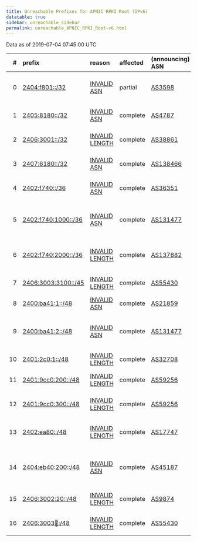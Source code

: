 ```yaml
---
title: Unreachable Prefixes for APNIC RPKI Root (IPv6)
datatable: true
sidebar: unreachable_sidebar
permalink: unreachable_APNIC_RPKI_Root-v6.html
---
```


Data as of 2019-07-04 07:45:00 UTC


<div class="datatable-begin"></div>

|   # | prefix                                                           | reason                                                                                                         | affected   | (announcing) ASN                         | AS Name                                                            |   unreachable /48s |
|----:|:-----------------------------------------------------------------|:---------------------------------------------------------------------------------------------------------------|:-----------|:-----------------------------------------|:-------------------------------------------------------------------|-------------------:|
|   0 | [2404:f801::/32](https://stat.ripe.net/2404:f801::/32)           | [INVALID ASN](https://rpki-validator.ripe.net/announcement-preview?asn=AS3598&prefix=2404:f801::/32)           | partial    | [AS3598](unreachable_AS3598-v6.html)     | MICROSOFT-CORP-AS - Microsoft Corporation                          |              65536 |
|   1 | [2405:8180::/32](https://stat.ripe.net/2405:8180::/32)           | [INVALID ASN](https://rpki-validator.ripe.net/announcement-preview?asn=AS4787&prefix=2405:8180::/32)           | complete   | [AS4787](unreachable_AS4787-v6.html)     | ASN-CBN PT Cyberindo Aditama                                       |              65536 |
|   2 | [2406:3001::/32](https://stat.ripe.net/2406:3001::/32)           | [INVALID LENGTH](https://rpki-validator.ripe.net/announcement-preview?asn=AS38861&prefix=2406:3001::/32)       | complete   | [AS38861](unreachable_AS38861-v6.html)   | STARHUB-INTERNET2 StarHub Ltd                                      |              65536 |
|   3 | [2407:6180::/32](https://stat.ripe.net/2407:6180::/32)           | [INVALID ASN](https://rpki-validator.ripe.net/announcement-preview?asn=AS138466&prefix=2407:6180::/32)         | complete   | [AS138466](unreachable_AS138466-v6.html) | DATAMOSSA-AS-AP DataMossa                                          |              65536 |
|   4 | [2402:f740::/36](https://stat.ripe.net/2402:f740::/36)           | [INVALID ASN](https://rpki-validator.ripe.net/announcement-preview?asn=AS36351&prefix=2402:f740::/36)          | complete   | [AS36351](unreachable_AS36351-v6.html)   | SOFTLAYER - SoftLayer Technologies Inc.                            |               4096 |
|   5 | [2402:f740:1000::/36](https://stat.ripe.net/2402:f740:1000::/36) | [INVALID ASN](https://rpki-validator.ripe.net/announcement-preview?asn=AS131477&prefix=2402:f740:1000::/36)    | complete   | [AS131477](unreachable_AS131477-v6.html) | SHHJ-AS Shanghai Huajuan Information Technology Co.                |               4096 |
|   6 | [2402:f740:2000::/36](https://stat.ripe.net/2402:f740:2000::/36) | [INVALID LENGTH](https://rpki-validator.ripe.net/announcement-preview?asn=AS137882&prefix=2402:f740:2000::/36) | complete   | [AS137882](unreachable_AS137882-v6.html) | HUAJUAN-ES Huajuan Enterprise Network                              |               4096 |
|   7 | [2406:3003:3100::/45](https://stat.ripe.net/2406:3003:3100::/45) | [INVALID LENGTH](https://rpki-validator.ripe.net/announcement-preview?asn=AS55430&prefix=2406:3003:3100::/45)  | complete   | [AS55430](unreachable_AS55430-v6.html)   | STARHUB-NGNBN Starhub Ltd                                          |                  8 |
|   8 | [2400:ba41:1::/48](https://stat.ripe.net/2400:ba41:1::/48)       | [INVALID ASN](https://rpki-validator.ripe.net/announcement-preview?asn=AS21859&prefix=2400:ba41:1::/48)        | complete   | [AS21859](unreachable_AS21859-v6.html)   | ZNET - Zenlayer Inc                                                |                  1 |
|   9 | [2400:ba41:2::/48](https://stat.ripe.net/2400:ba41:2::/48)       | [INVALID ASN](https://rpki-validator.ripe.net/announcement-preview?asn=AS131477&prefix=2400:ba41:2::/48)       | complete   | [AS131477](unreachable_AS131477-v6.html) | SHHJ-AS Shanghai Huajuan Information Technology Co.                |                  1 |
|  10 | [2401:2c0:1::/48](https://stat.ripe.net/2401:2c0:1::/48)         | [INVALID LENGTH](https://rpki-validator.ripe.net/announcement-preview?asn=AS32708&prefix=2401:2c0:1::/48)      | complete   | [AS32708](unreachable_AS32708-v6.html)   | ROOTNETWORKS - Root Networks                                       |                  1 |
|  11 | [2401:9cc0:200::/48](https://stat.ripe.net/2401:9cc0:200::/48)   | [INVALID LENGTH](https://rpki-validator.ripe.net/announcement-preview?asn=AS59256&prefix=2401:9cc0:200::/48)   | complete   | [AS59256](unreachable_AS59256-v6.html)   | ANSASERVERS Aus Net Servers Australia Pty Ltd                      |                  1 |
|  12 | [2401:9cc0:300::/48](https://stat.ripe.net/2401:9cc0:300::/48)   | [INVALID LENGTH](https://rpki-validator.ripe.net/announcement-preview?asn=AS59256&prefix=2401:9cc0:300::/48)   | complete   | [AS59256](unreachable_AS59256-v6.html)   | ANSASERVERS Aus Net Servers Australia Pty Ltd                      |                  1 |
|  13 | [2402:ea80::/48](https://stat.ripe.net/2402:ea80::/48)           | [INVALID LENGTH](https://rpki-validator.ripe.net/announcement-preview?asn=AS17747&prefix=2402:ea80::/48)       | complete   | [AS17747](unreachable_AS17747-v6.html)   | SITINETWORS-IN-AP SITI NETWORKS LIMITED                            |                  1 |
|  14 | [2404:eb40:200::/48](https://stat.ripe.net/2404:eb40:200::/48)   | [INVALID ASN](https://rpki-validator.ripe.net/announcement-preview?asn=AS45187&prefix=2404:eb40:200::/48)      | complete   | [AS45187](unreachable_AS45187-v6.html)   | RACKSPACE-AP Rackspace IT Hosting AS IT Hosting Provider Hong Kong |                  1 |
|  15 | [2406:3002:20::/48](https://stat.ripe.net/2406:3002:20::/48)     | [INVALID LENGTH](https://rpki-validator.ripe.net/announcement-preview?asn=AS9874&prefix=2406:3002:20::/48)     | complete   | [AS9874](unreachable_AS9874-v6.html)     | STARHUB-MOBILE StarHub Ltd                                         |                  1 |
|  16 | [2406:3003:100::/48](https://stat.ripe.net/2406:3003:100::/48)   | [INVALID LENGTH](https://rpki-validator.ripe.net/announcement-preview?asn=AS55430&prefix=2406:3003:100::/48)   | complete   | [AS55430](unreachable_AS55430-v6.html)   | STARHUB-NGNBN Starhub Ltd                                          |                  1 |

<div class="datatable-end"></div>